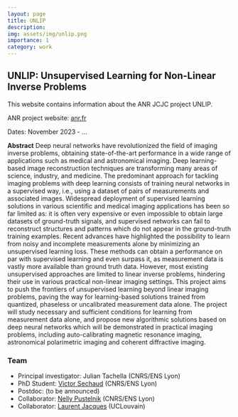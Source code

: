 ```yaml
---
layout: page
title: UNLIP
description: 
img: assets/img/unlip.png
importance: 1
category: work
---
```


## UNLIP: Unsupervised Learning for Non-Linear Inverse Problems

This website contains information about the ANR JCJC project UNLIP.

ANR project website: [anr.fr](https://anr.fr/en/funded-projects-and-impact/funded-projects/project/funded/project/b2d9d3668f92a3b9fbbf7866072501ef-823dad8221/?tx_anrprojects_funded%5Bcontroller%5D=Funded&cHash=c266c5da697fd41fed7727d6331f7ade)

Dates: November 2023 - ...

**Abstract**
Deep neural networks have revolutionized the field of imaging inverse problems, obtaining state-of-the-art performance in a wide range of applications such as medical and astronomical imaging. Deep learning-based image reconstruction techniques are transforming many areas of science, industry, and medicine. The predominant approach for tackling imaging problems with deep learning consists of training neural networks in a supervised way, i.e., using a dataset of pairs of measurements and associated images. Widespread deployment of supervised learning solutions in various scientific and medical imaging applications has been so far limited as: it is often very expensive or even impossible to obtain large datasets of ground-truth signals, and supervised networks can fail to reconstruct structures and patterns which do not appear in the ground-truth training examples. Recent advances have highlighted the possibility to learn from noisy and incomplete measurements alone by minimizing an unsupervised learning loss. These methods can obtain a performance on par with supervised learning and even surpass it, as measurement data is vastly more available than ground truth data. However, most existing unsupervised approaches are limited to linear inverse problems, hindering their use in various practical non-linear imaging settings. This project aims to push the frontiers of unsupervised learning beyond linear imaging problems, paving the way for learning-based solutions trained from quantized, phaseless or uncalibrated measurement data alone. The project will study necessary and sufficient conditions for learning from measurement data alone, and propose new algorithmic solutions based on deep neural networks which will be demonstrated in practical imaging problems, including auto-calibrating magnetic resonance imaging, astronomical polarimetric imaging and coherent diffractive imaging.


### Team
- Principal investigator: Julian Tachella (CNRS/ENS Lyon)
- PhD Student: [Victor Sechaud](https://www.ens-lyon.fr/PHYSIQUE/presentation/annuaire/sechaud-victor) (CNRS/ENS Lyon)
- Postdoc: (to be announced)
- Collaborator: [Nelly Pustelnik](https://perso.ens-lyon.fr/nelly.pustelnik/) (CNRS/ENS Lyon)
- Collaborator: [Laurent Jacques](https://laurentjacques.gitlab.io/) (UCLouvain)
